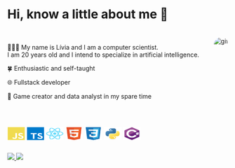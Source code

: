   <h1>Hi, know a little about me 👋</h1>
<div style="display: inline_block"><br>
  
  <img align="right" alt="gif" height="220" style="border-radius:20px " src="https://media.giphy.com/media/v1.Y2lkPTc5MGI3NjExM3IyNGpkcXJ1d3MzbzE4OXQ2cjA2NGJmYXUyNW1xaG9tNWc1a3h3NCZlcD12MV9zdGlja2Vyc19zZWFyY2gmY3Q9cw/TO5meWLySRoZg0GX99/giphy.gif">
  
  👩🏻‍🔬 My name is Lívia and I am a computer scientist.  <br/>
  I am 20 years old and I intend to specialize in artificial intelligence.

  🍀 Enthusiastic and self-taught

  🌐 Fullstack developer

  🎲 Game creator and data analyst in my spare time

  <br><br>

  <img align="center" alt="Lívia-Js" height="30" width="40" src="https://raw.githubusercontent.com/devicons/devicon/master/icons/javascript/javascript-plain.svg">
  <img align="center" alt="Lívia-Ts" height="30" width="40" src="https://raw.githubusercontent.com/devicons/devicon/master/icons/typescript/typescript-plain.svg">
  <img align="center" alt="Lívia-React" height="30" width="40" src="https://raw.githubusercontent.com/devicons/devicon/master/icons/react/react-original.svg">
  <img align="center" alt="Lívia-HTML" height="30" width="40" src="https://raw.githubusercontent.com/devicons/devicon/master/icons/html5/html5-original.svg">
  <img align="center" alt="Lívia-CSS" height="30" width="40" src="https://raw.githubusercontent.com/devicons/devicon/master/icons/css3/css3-original.svg">
  <img align="center" alt="Lívia-Python" height="30" width="40" src="https://raw.githubusercontent.com/devicons/devicon/master/icons/python/python-original.svg">
  <img align="center" alt="Lívia-Csharp" height="30" width="40" src="https://raw.githubusercontent.com/devicons/devicon/master/icons/csharp/csharp-original.svg">
  
</div>

##

<div> 
  <a href="mailto:liviasouza311@gmail.com">
    <img src="https://img.shields.io/badge/-Gmail-%23333?style=for-the-badge&logo=gmail&logoColor=white" target="_blank">
  </a>
  <a href="https://www.linkedin.com/in/livia-souza-dev01001" target="_blank">
    <img src="https://img.shields.io/badge/-LinkedIn-%230077B5?style=for-the-badge&logo=linkedin&logoColor=white" target="_blank">
  </a> 
</div>

</div>
